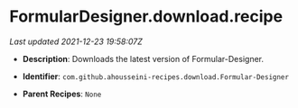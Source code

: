 # FormularDesigner.download.recipe

_Last updated 2021-12-23 19:58:07Z_

- **Description**: Downloads the latest version of Formular-Designer.

- **Identifier**: `com.github.ahousseini-recipes.download.Formular-Designer`

- **Parent Recipes**: `None`